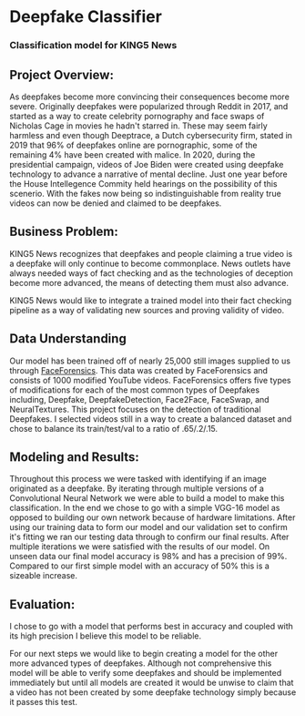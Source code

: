 # Deepfake Classifier
### Classification model for KING5 News

## Project Overview:
As deepfakes become more convincing their consequences become more severe. Originally deepfakes were popularized through Reddit in 2017, and started as a way to create celebrity pornography and face swaps of Nicholas Cage in movies he hadn't starred in. These may seem fairly harmless and even though Deeptrace, a Dutch cybersecurity firm, stated in 2019 that 96% of deepfakes online are pornographic, some of the remaining 4% have been created with malice. In 2020, during the presidential campaign, videos of Joe Biden were created using deepfake technology to advance a narrative of mental decline. Just one year before the House Intellegence Commity held hearings on the possibility of this scenerio. With the fakes now being so indistinguishable from reality true videos can now be denied and claimed to be deepfakes.

## Business Problem:
KING5 News recognizes that deepfakes and people claiming a true video is a deepfake will only continue to become commonplace. News outlets have always needed ways of fact checking and as the technologies of deception become more advanced, the means of detecting them must also advance.

KING5 News would like to integrate a trained model into their fact checking pipeline as a way of validating new sources and proving validity of video.

## Data Understanding
Our model has been trained off of nearly 25,000 still images supplied to us through [FaceForensics](https://github.com/ondyari/FaceForensics). This data was created by FaceForensics and consists of 1000 modified YouTube videos. FaceForensics offers five types of modifications for each of the most common types of Deepfakes including, Deepfake, DeepfakeDetection, Face2Face, FaceSwap, and NeuralTextures. This project focuses on the detection of traditional Deepfakes. I selected videos still in a way to create a balanced dataset and chose to balance its train/test/val to a ratio of .65/.2/.15.  

## Modeling and Results:
Throughout this process we were tasked with identifying if an image originated as a deepfake. By iterating through multiple versions of a Convolutional Neural Network we were able to build a model to make this classification. In the end we chose to go with a simple VGG-16 model as opposed to building our own network because of hardware limitations. After using our training data to form our model and our validation set to confirm it's fitting we ran our testing data through to confirm our final results. After multiple iterations we were satisfied with the results of our model. On unseen data our final model accuracy is 98% and has a precision of 99%. Compared to our first simple model with an accuracy of 50% this is a sizeable increase.

## Evaluation:
I chose to go with a model that performs best in accuracy and coupled with its high precision I believe this model to be reliable. 

For our next steps we would like to begin creating a model for the other more advanced types of deepfakes. Although not comprehensive this model will be able to verify some deepfakes and should be implemented immediately but until all models are created it would be unwise to claim that a video has not been created by some deepfake technology simply because it passes this test.
